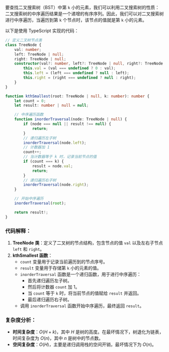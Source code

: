 要查找二叉搜索树（BST）中第 `k` 小的元素，我们可以利用二叉搜索树的性质：二叉搜索树的中序遍历结果是一个递增的有序序列。因此，我们可以对二叉搜索树进行中序遍历，当遍历到第 `k` 个节点时，该节点的值就是第 `k` 小的元素。

以下是使用 TypeScript 实现的代码：

```typescript
// 定义二叉树节点类
class TreeNode {
    val: number;
    left: TreeNode | null;
    right: TreeNode | null;
    constructor(val?: number, left?: TreeNode | null, right?: TreeNode | null) {
        this.val = (val === undefined ? 0 : val);
        this.left = (left === undefined ? null : left);
        this.right = (right === undefined ? null : right);
    }
}

function kthSmallest(root: TreeNode | null, k: number): number {
    let count = 0;
    let result: number | null = null;

    // 中序遍历函数
    function inorderTraversal(node: TreeNode | null) {
        if (node === null || result !== null) {
            return;
        }
        // 递归遍历左子树
        inorderTraversal(node.left);
        // 计数器加 1
        count++;
        // 当计数器等于 k 时，记录当前节点的值
        if (count === k) {
            result = node.val;
            return;
        }
        // 递归遍历右子树
        inorderTraversal(node.right);
    }

    // 开始中序遍历
    inorderTraversal(root);

    return result!;
}
```

### 代码解释：
1. **TreeNode 类**：定义了二叉树的节点结构，包含节点的值 `val` 以及左右子节点 `left` 和 `right`。
2. **kthSmallest 函数**：
    - `count` 变量用于记录当前遍历到的节点序号。
    - `result` 变量用于存储第 `k` 小的元素的值。
    - `inorderTraversal` 函数是一个递归函数，用于进行中序遍历：
        - 首先递归遍历左子树。
        - 然后将计数器 `count` 加 1。
        - 当 `count` 等于 `k` 时，将当前节点的值赋给 `result` 并返回。
        - 最后递归遍历右子树。
    - 调用 `inorderTraversal` 函数开始中序遍历，最终返回 `result`。

### 复杂度分析：
- **时间复杂度**：$O(H + k)$，其中 $H$ 是树的高度。在最坏情况下，树退化为链表，时间复杂度为 $O(n)$，其中 $n$ 是树中的节点数。
- **空间复杂度**：$O(H)$，主要是递归调用栈的空间开销，最坏情况下为 $O(n)$。